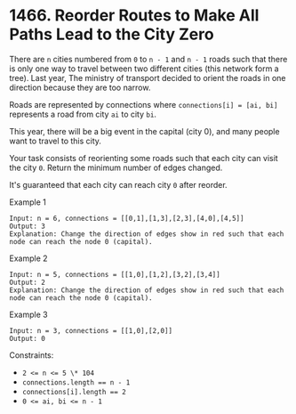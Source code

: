 # 1466. Reorder Routes to Make All Paths Lead to the City Zero

There are `n` cities numbered from `0` to `n - 1` and `n - 1` roads such that there is only one way to travel between two different cities (this network form a tree). Last year, The ministry of transport decided to orient the roads in one direction because they are too narrow.

Roads are represented by connections where `connections[i] = [ai, bi]` represents a road from city `ai` to city `bi`.

This year, there will be a big event in the capital (city 0), and many people want to travel to this city.

Your task consists of reorienting some roads such that each city can visit the city `0`. Return the minimum number of edges changed.

It's guaranteed that each city can reach city `0` after reorder.

Example 1

```
Input: n = 6, connections = [[0,1],[1,3],[2,3],[4,0],[4,5]]
Output: 3
Explanation: Change the direction of edges show in red such that each node can reach the node 0 (capital).
```

Example 2

```
Input: n = 5, connections = [[1,0],[1,2],[3,2],[3,4]]
Output: 2
Explanation: Change the direction of edges show in red such that each node can reach the node 0 (capital).
```

Example 3

```
Input: n = 3, connections = [[1,0],[2,0]]
Output: 0
```

Constraints:

- `2 <= n <= 5 \* 104`
- `connections.length == n - 1`
- `connections[i].length == 2`
- `0 <= ai, bi <= n - 1`

